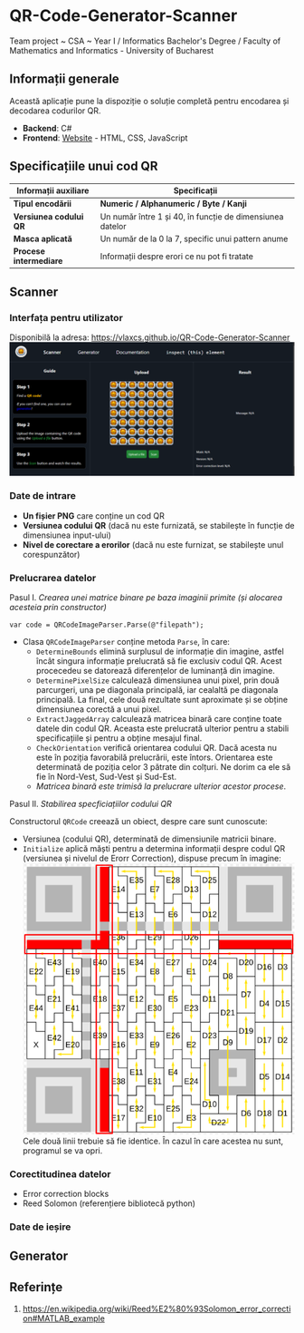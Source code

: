 # QR-Code-Generator-Scanner
Team project ~ CSA ~ Year I / Informatics Bachelor's Degree / Faculty of Mathematics and Informatics - University of Bucharest

## **Informații generale**

Această aplicație pune la dispoziție o soluție completă pentru encodarea și decodarea codurilor QR.

- **Backend**: C#
- **Frontend**: [Website](https://vlaxcs.github.io/QR-Code-Generator-Scanner/) - HTML, CSS, JavaScript

## **Specificațiile unui cod QR**

| Informații auxiliare     |   Specificații                            |
|--------------------------|-------------------------------------------|  
| **Tipul encodării**      | **Numeric / Alphanumeric / Byte / Kanji**  |  
| **Versiunea codului QR** | Un număr între 1 și 40, în funcție de dimensiunea datelor |  
| **Masca aplicată**       | Un număr de la 0 la 7, specific unui pattern anume |  
| **Procese intermediare** | Informații despre erori ce nu pot fi tratate |  

## **Scanner**

### Interfața pentru utilizator

Disponibilă la adresa: https://vlaxcs.github.io/QR-Code-Generator-Scanner
![alt text](UI.png)

### Date de intrare

- **Un fișier PNG** care conține un cod QR
- **Versiunea codului QR** (dacă nu este furnizată, se stabilește în funcție de dimensiunea input-ului)
- **Nivel de corectare a erorilor** (dacă nu este furnizat, se stabilește unul corespunzător)

### Prelucrarea datelor
Pasul I. <i>Crearea unei matrice binare pe baza imaginii primite (și alocarea acesteia prin constructor)</i>

```
var code = QRCodeImageParser.Parse(@"filepath");
```

- Clasa `QRCodeImageParser` conține metoda `Parse`, în care:
    - `DetermineBounds` elimină surplusul de informație din imagine, astfel încât singura informație prelucrată să fie exclusiv codul QR. Acest procecedeu se datorează diferențelor de luminanță din imagine.
    - `DeterminePixelSize` calculează dimensiunea unui pixel, prin două parcurgeri, una pe diagonala principală, iar cealaltă pe diagonala principală. La final, cele două rezultate sunt aproximate și se obține dimensiunea corectă a unui pixel.
    - `ExtractJaggedArray` calculează matricea binară care conține toate datele din codul QR. Aceasta este prelucrată ulterior pentru a stabili specificațiile și pentru a obține mesajul final.
    - `CheckOrientation` verifică orientarea codului QR. Dacă acesta nu este în poziția favorabilă prelucrării, este întors. Orientarea este determinată de poziția celor 3 pătrate din colțuri. Ne dorim ca ele să fie în Nord-Vest, Sud-Vest și Sud-Est.
    - <i>Matricea binară este trimisă la prelucrare ulterior acestor procese</i>.

Pasul II. <i>Stabilirea specficiațiilor codului QR</i>

Constructorul `QRCode` creează un obiect, despre care sunt cunoscute:
- Versiunea (codului QR), determinată de dimensiunile matricii binare.
- `Initialize` aplică măști pentru a determina informații despre codul QR (versiunea și nivelul de Erorr Correction), dispuse precum în imagine: ![alt text](image.png) Cele două linii trebuie să fie identice. În cazul în care acestea nu sunt, programul se va opri.

### Corectitudinea datelor

- Error correction blocks
- Reed Solomon (referențiere bibliotecă python)

### Date de ieșire


## **Generator**



## Referințe
1. https://en.wikipedia.org/wiki/Reed%E2%80%93Solomon_error_correction#MATLAB_example

